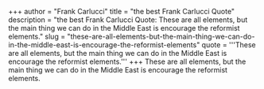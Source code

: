 +++
author = "Frank Carlucci"
title = "the best Frank Carlucci Quote"
description = "the best Frank Carlucci Quote: These are all elements, but the main thing we can do in the Middle East is encourage the reformist elements."
slug = "these-are-all-elements-but-the-main-thing-we-can-do-in-the-middle-east-is-encourage-the-reformist-elements"
quote = '''These are all elements, but the main thing we can do in the Middle East is encourage the reformist elements.'''
+++
These are all elements, but the main thing we can do in the Middle East is encourage the reformist elements.

